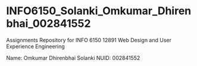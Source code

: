 # INFO6150_Solanki_Omkumar_Dhirenbhai_002841552
Assignments Repository for INFO 6150 12891 Web Design and User Experience Engineering 

Name: Omkumar Dhirenbhai Solanki
NUID: 002841552
